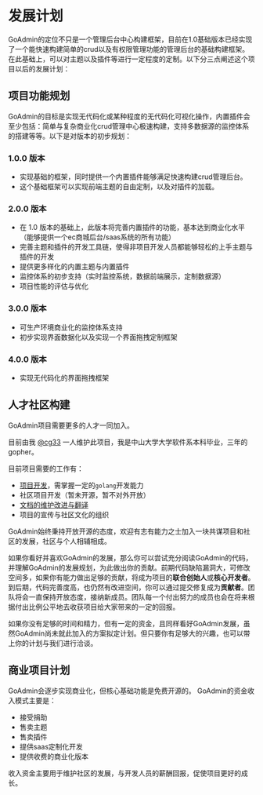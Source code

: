# 发展计划 

GoAdmin的定位不只是一个管理后台中心构建框架，目前在1.0基础版本已经实现了一个能快速构建简单的crud以及有权限管理功能的管理后台的基础构建框架。在此基础上，可以对主题以及插件等进行一定程度的定制。以下分三点阐述这个项目以后的发展计划：

## 项目功能规划

GoAdmin的目标是实现无代码化或某种程度的无代码化可视化操作，内置插件会至少包括：简单与复杂商业化crud管理中心极速构建，支持多数据源的监控体系的搭建等等。以下是对版本的初步规划：

### 1.0.0 版本

- 实现基础的框架，同时提供一个内置插件能够满足快速构建crud管理后台。
- 这个基础框架可以实现前端主题的自由定制，以及对插件的加载。

### 2.0.0 版本

- 在 1.0 版本的基础上，此版本将完善内置插件的功能，基本达到商业化水平（能够提供一个ec商城后台/saas系统的所有功能）
- 完善主题和插件的开发工具链，使得非项目开发人员都能够轻松的上手主题与插件的开发
- 提供更多样化的内置主题与内置插件
- 监控体系的初步支持（实时监控系统，数据前端展示，定制数据源）
- 项目性能的评估与优化

### 3.0.0 版本

- 可生产环境商业化的监控体系支持
- 初步实现界面数据化以及实现一个界面拖拽定制框架

### 4.0.0 版本

- 实现无代码化的界面拖拽框架

## 人才社区构建

GoAdmin项目需要更多的人才一同加入。

目前由我 [@cg33](https://github.com/chenhg5) 一人维护此项目，我是中山大学大学软件系本科毕业，三年的gopher。

目前项目需要的工作有：

- [项目开发](https://github.com/GoAdminGroup/go-admin)，需掌握一定的```golang```开发能力
- 社区项目开发（暂未开源，暂不对外开放）
- [文档的维护改进与翻译](https://github.com/GoAdminGroup/docs)
- 项目的宣传与社区文化的组织

GoAdmin始终秉持开放开源的态度，欢迎有志有能力之士加入一块共谋项目和社区的发展，社区与个人相辅相成。

如果你看好并喜欢GoAdmin的发展，那么你可以尝试充分阅读GoAdmin的代码，并理解GoAdmin的发展规划，为此做出你的贡献。前期代码缺陷漏洞大，可修改空间多，如果你有能力做出足够的贡献，将成为项目的**联合创始人**或**核心开发者**。到后期，代码完善度高，也仍然有改进空间，你可以通过提交修复成为**贡献者**。团队将会一直保持开放态度，接纳新成员。团队每一个付出努力的成员也会在将来根据付出比例公平地去收获项目给大家带来的一定的回报。

如果你没有足够的时间和精力，但有一定的资金，且同样看好GoAdmin发展，虽然GoAdmin尚未就此加入的方案拟定计划。但只要你有足够大的兴趣，也可以带上你的计划与我们进行洽谈。

## 商业项目计划

GoAdmin会逐步实现商业化，但核心基础功能是免费开源的。
GoAdmin的资金收入模式主要是：

- 接受捐助
- 售卖主题
- 售卖插件
- 提供saas定制化开发
- 提供收费的商业化版本

收入资金主要用于维护社区的发展，与开发人员的薪酬回报，促使项目更好的成长。